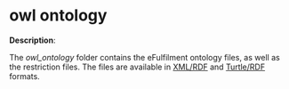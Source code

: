 # owl ontology

**Description**:

The *owl_ontology* folder contains the eFulfilment ontology files, as well as the restriction files. The files are available in [XML/RDF](https://www.w3.org/TR/rdf-syntax-grammar/) and [Turtle/RDF](https://www.w3.org/TR/turtle/) formats.



